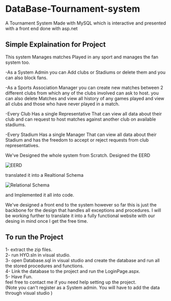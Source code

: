 # DataBase-Tournament-system
A Tournament System Made with MySQL which is interactive and presented with a front end done with asp.net


<h2>Simple Explaination for Project</h2>
This system Manages matches Played in any sport and manages the fan system too.

-As a System Admin you can Add clubs or Stadiums or delete them and you can also block fans.

-As a Sports Association Manager you can create new matches between 2 different clubs from which any of the clubs involved can ask to host. you can also
delete Matches and view all history of any games played and view all clubs and those who have never played in a match.

-Every Club Has a single Representative That can view all data about their club and can request to host matches against another club on available stadiums.

-Every Stadium Has a single Manager That can view all data about their Stadium and has the freedom to accept or reject requests from club representatives.


We've Designed the whole system from Scratch. Designed the EERD 

![EERD](https://user-images.githubusercontent.com/108115289/213082072-11307437-1d73-4894-ae38-9ff6753ab6f8.png)


translated it into a Realtional Schema

![Relational Schema](https://user-images.githubusercontent.com/108115289/213082178-d772e227-5b5f-4893-83f0-642a5d3d9ad2.png)


and Implemented it all into code. 

We've designed a front end to the system however so far this is just the backbone for the design that handles all exceptions and
procedures. I will be working further to translate it into a fully functional website with our desing in mind once I get the free time.

<h2>To run the Project</h2>
  1- extract the zip files.<br/>
  2- run HYO.sln in visual studio.<br/>
  3- open Database.sql in visual studio and create the database and run all the stored procedures and functions.<br/>
  4- Link the database to the project and run the LoginPage.aspx. <br/>
  5- Have Fun. <br/>
  feel free to contact me if you need help setting up the project.<br/>
(Note you can't register as a System admin. You will have to add the data through visual studio )
  

  
